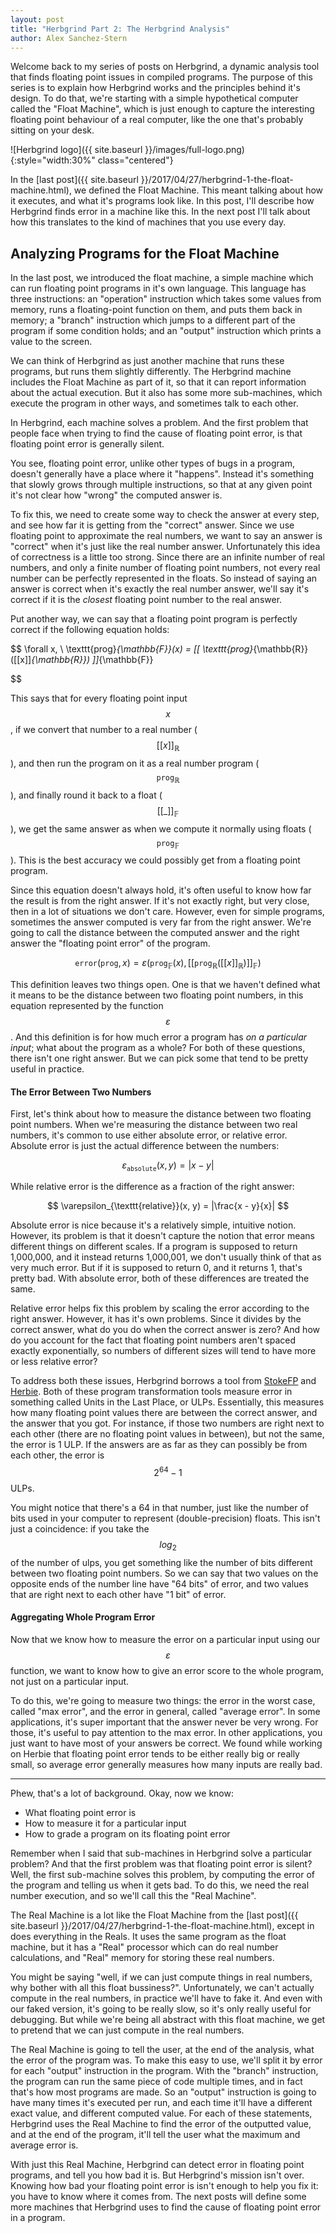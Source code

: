 ```yaml
---
layout: post
title: "Herbgrind Part 2: The Herbgrind Analysis"
author: Alex Sanchez-Stern
---
```


Welcome back to my series of posts on Herbgrind, a dynamic analysis
tool that finds floating point issues in compiled programs. The
purpose of this series is to explain how Herbgrind works and the
principles behind it's design. To do that, we're starting with a
simple hypothetical computer called the "Float Machine", which is just
enough to capture the interesting floating point behaviour of a real
computer, like the one that's probably sitting on your desk.

![Herbgrind logo]({{ site.baseurl }}/images/full-logo.png){:style="width:30%" class="centered"}

In
the
[last post]({{ site.baseurl }}/2017/04/27/herbgrind-1-the-float-machine.html),
we defined the Float Machine. This meant talking about how it
executes, and what it's programs look like. In this post, I'll
describe how Herbgrind finds error in a machine like this. In the next
post I'll talk about how this translates to the kind of machines that
you use every day.

Analyzing Programs for the Float Machine
----------------------------------------

In the last post, we introduced the float machine, a simple machine
which can run floating point programs in it's own language. This
language has three instructions: an "operation" instruction which
takes some values from memory, runs a floating-point function on them,
and puts them back in memory; a "branch" instruction which jumps to a
different part of the program if some condition holds; and an "output"
instruction which prints a value to the screen.

We can think of Herbgrind as just another machine that runs these
programs, but runs them slightly differently. The Herbgrind machine
includes the Float Machine as part of it, so that it can report
information about the actual execution. But it also has some more
sub-machines, which execute the program in other ways, and sometimes
talk to each other.

In Herbgrind, each machine solves a problem. And the first problem
that people face when trying to find the cause of floating point
error, is that floating point error is generally silent.

You see, floating point error, unlike other types of bugs in a
program, doesn't generally have a place where it "happens". Instead
it's something that slowly grows through multiple instructions, so
that at any given point it's not clear how "wrong" the computed answer
is.

To fix this, we need to create some way to check the answer at every
step, and see how far it is getting from the "correct" answer. Since
we use floating point to approximate the real numbers, we want to say
an answer is "correct" when it's just like the real number
answer. Unfortunately this idea of correctness is a little too
strong. Since there are an infinite number of real numbers, and only a
finite number of floating point numbers, not every real number can be
perfectly represented in the floats. So instead of saying an answer is
correct when it's exactly the real number answer, we'll say it's
correct if it is the _closest_ floating point number to the real
answer.

Put another way, we can say that a floating point program is perfectly
correct if the following equation holds:

$$
\forall x, \\
\texttt{prog}_{\mathbb{F}}(x) = [[ \texttt{prog}_{\mathbb{R}}([[x]]_{\mathbb{R}}) ]]_{\mathbb{F}}

$$

This says that for every floating point input $$x$$, if we convert
that number to a real number ($$[[x]]_{\mathbb{R}}$$), and then run
the program on it as a real number program
($$\texttt{prog}_{\mathbb{R}}$$), and finally round it back to a float
($$[[\_]]_{\mathbb{F}}$$), we get the same answer as when we compute
it normally using floats ($$\texttt{prog}_{\mathbb{F}}$$). This is the
best accuracy we could possibly get from a floating point program.

Since this equation doesn't always hold, it's often useful to know how
far the result is from the right answer. If it's not exactly right,
but very close, then in a lot of situations we don't care. However,
even for simple programs, sometimes the answer computed is very far
from the right answer. We're going to call the distance between the
computed answer and the right answer the "floating point error" of the
program.

$$ \texttt{error}(\texttt{prog}, x) =
\varepsilon(\texttt{prog}_{\mathbb{F}}(x), [[
\texttt{prog}_{\mathbb{R}}([[x]]_{\mathbb{R}}) ]]_{\mathbb{F}}) $$

This definition leaves two things open. One is that we haven't defined
what it means to be the distance between two floating point numbers,
in this equation represented by the function $$\varepsilon$$. And this
definition is for how much error a program has _on a particular
input_; what about the program as a whole? For both of these questions,
there isn't one right answer. But we can pick some that tend to be
pretty useful in practice.

#### The Error Between Two Numbers

First, let's think about how to measure the distance between two
floating point numbers. When we're measuring the distance between two
real numbers, it's common to use either absolute error, or relative
error. Absolute error is just the actual difference between the numbers:

$$ \varepsilon_{\texttt{absolute}}(x, y) = |x - y| $$

While relative error is the difference as a fraction of the right answer:

$$ \varepsilon_{\texttt{relative}}(x, y) = |\frac{x - y}{x}| $$

Absolute error is nice because it's a relatively simple, intuitive
notion. However, its problem is that it doesn't capture the notion
that error means different things on different scales. If a program is
supposed to return 1,000,000, and it instead returns 1,000,001, we
don't usually think of that as very much error. But if it is supposed
to return 0, and it returns 1, that's pretty bad. With absolute error,
both of these differences are treated the same.

Relative error helps fix this problem by scaling the error according
to the right answer. However, it has it's own problems. Since it
divides by the correct answer, what do you do when the correct answer
is zero? And how do you account for the fact that floating point
numbers aren't spaced exactly exponentially, so numbers of different
sizes will tend to have more or less relative error?

To address both these issues, Herbgrind borrows a tool
from [StokeFP](https://github.com/StanfordPL/stoke)
and [Herbie](https://github.com/uwplse/herbie). Both of these program
transformation tools measure error in something called Units in the
Last Place, or ULPs. Essentially, this measures how many floating
point values there are between the correct answer, and the answer that
you got. For instance, if those two numbers are right next to each
other (there are no floating point values in between), but not the
same, the error is 1 ULP. If the answers are as far as they can
possibly be from each other, the error is $$2^{64} - 1$$ ULPs.

You might notice that there's a 64 in that number, just like the
number of bits used in your computer to represent (double-precision)
floats. This isn't just a coincidence: if you take the $$log_2$$ of
the number of ulps, you get something like the number of bits
different between two floating point numbers. So we can say that two
values on the opposite ends of the number line have "64 bits" of
error, and two values that are right next to each other have "1 bit"
of error.

#### Aggregating Whole Program Error

Now that we know how to measure the error on a particular input using
our $$\varepsilon$$ function, we want to know how to give an error
score to the whole program, not just on a particular input.

To do this, we're going to measure two things: the error in the worst
case, called "max error", and the error in general, called "average
error". In some applications, it's super important that the answer
never be very wrong. For those, it's useful to pay attention to the
max error. In other applications, you just want to have most of your
answers be correct. We found while working on Herbie that floating
point error tends to be either really big or really small, so average
error generally measures how many inputs are really bad.

-------------

Phew, that's a lot of background. Okay, now we know:

* What floating point error is
* How to measure it for a particular input
* How to grade a program on its floating point error

Remember when I said that sub-machines in Herbgrind solve a particular
problem? And that the first problem was that floating point error is
silent? Well, the first sub-machine solves this problem, by computing
the error of the program and telling us when it gets bad. To do this,
we need the real number execution, and so we'll call this the "Real
Machine".

The Real Machine is a lot like the Float Machine from
the
[last post]({{ site.baseurl }}/2017/04/27/herbgrind-1-the-float-machine.html),
except in does everything in the Reals. It uses the same program as
the float machine, but it has a "Real" processor which can do real
number calculations, and "Real" memory for storing these real numbers.

You might be saying "well, if we can just compute things in real
numbers, why bother with all this float bussiness?". Unfortunately, we
can't actually compute in the real numbers, in practice we'll have to
fake it. And even with our faked version, it's going to be really
slow, so it's only really useful for debugging. But while we're being
all abstract with this float machine, we get to pretend that we can
just compute in the real numbers.

The Real Machine is going to tell the user, at the end of the
analysis, what the error of the program was. To make this easy to use,
we'll split it by error for each "output" instruction in the
program. With the "branch" instruction, the program can run the same
piece of code multiple times, and in fact that's how most programs are
made. So an "output" instruction is going to have many times it's
executed per run, and each time it'll have a different exact value,
and different computed value. For each of these statements, Herbgrind
uses the Real Machine to find the error of the outputted value, and at
the end of the program, it'll tell the user what the maximum and
average error is.

With just this Real Machine, Herbgrind can detect error in floating
point programs, and tell you how bad it is. But Herbgrind's mission
isn't over. Knowing how bad your floating point error is isn't enough
to help you fix it: you have to know where it comes from. The next
posts will define some more machines that Herbgrind uses to find the
cause of floating point error in a program.

